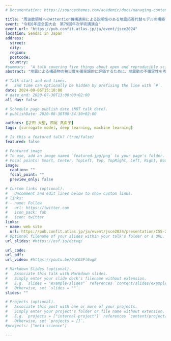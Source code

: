 ```yaml
---
# Documentation: https://sourcethemes.com/academic/docs/managing-content/

title: "周波数領域へのAttention機構適用による説明性のある地震応答代替モデルの構築"
event: "令和6年度全国大会　第79回年次学術講演会"
event_url: "https://pub.confit.atlas.jp/ja/event/jsce2024"
location: Sendai in Japan
address:
  street:
  city:
  region:
  postcode:
  country:
#summary:  "A talk covering five things about open and reproducible science that every early career researcher should know. Practical tools are also covered."
abstract: "地震による構造物の被災度を確率論的に評価するために、地震動の不確定性を考慮する必要がある。しかし、不確定性を考慮し、数値計算を繰り返すのは計算コストが高い。本研究では、地震応答解析を深層学習器で置き換える代替モデルを用いることで計算コストの低減を図る。代替モデルには、Attention機構と説明性を有する畳み込み演算によって、なぜその予測結果に至ったのかを、周波数領域への寄与度計算を通して説明可能なモデル構築を行った。検証では橋脚の地震応答解析に対する代替モデルを構築し、寄与度の高かった周波数帯が構造物の固有周波数と一致することを確認し、工学的見地から妥当なモデル構築ができることを示した。"

# Talk start and end times.
#   End time can optionally be hidden by prefixing the line with `#`.
date: 2024-09-06T15:10:00
# date_end: 2020-07-30T13:00:00+02:00
all_day: false

# Schedule page publish date (NOT talk date).
# publishDate: 2020-08-30T00:34:30+02:00

authors: [才田 大聖, 西尾 真由子]
tags: [surrogate model, deep learning, machine learning]

# Is this a featured talk? (true/false)
featured: false

# Featured image
# To use, add an image named `featured.jpg/png` to your page's folder. 
# Focal points: Smart, Center, TopLeft, Top, TopRight, Left, Right, BottomLeft, Bottom, BottomRight.
image:
  caption: ""
  focal_point: ""
  preview_only: false

# Custom links (optional).
#   Uncomment and edit lines below to show custom links.
# links:
# - name: Follow
#   url: https://twitter.com
#   icon_pack: fab
#   icon: twitter
links:
- name: web site
  url: https://pub.confit.atlas.jp/ja/event/jsce2024/presentation/CS5-29
# Optional filename of your slides within your talk's folder or a URL.
url_slides: #https://osf.io/dztvq/

url_code:
url_pdf:
url_video: #https://youtu.be/0uCG3Fl6ugE

# Markdown Slides (optional).
#   Associate this talk with Markdown slides.
#   Simply enter your slide deck's filename without extension.
#   E.g. `slides = "example-slides"` references `content/slides/example-slides.md`.
#   Otherwise, set `slides = ""`.
slides: ""

# Projects (optional).
#   Associate this post with one or more of your projects.
#   Simply enter your project's folder or file name without extension.
#   E.g. `projects = ["internal-project"]` references `content/project/deep-learning/index.md`.
#   Otherwise, set `projects = []`.
#projects: ["meta-science"]

---
```

